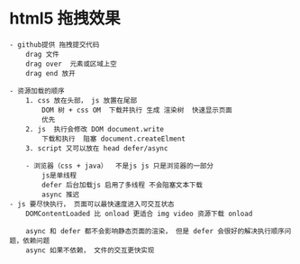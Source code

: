 # html5 拖拽效果

    - github提供 拖拽提交代码
        drag 文件
        drag over  元素或区域上空
        drag end 放开

    - 资源加载的顺序
        1. css 放在头部， js 放置在尾部
            DOM 树 + css OM  下载并执行 生成 渲染树  快速显示页面
            优先
        2. js  执行会修改 DOM document.write
            下载和执行  阻塞 document.createElment
        3. script 又可以放在 head defer/async

        - 浏览器（css + java）  不是js js 只是浏览器的一部分
            js是单线程
            defer 后台加载js 启用了多线程 不会阻塞文本下载
            async 推迟
    - js 要尽快执行， 页面可以最快速度进入可交互状态
        DOMContentLoaded 比 onload 更适合 img video 资源下载 onload

        async 和 defer 都不会影响静态页面的渲染， 但是 defer 会很好的解决执行顺序问 题，依赖问题
        async 如果不依赖， 文件的交互更快实现
